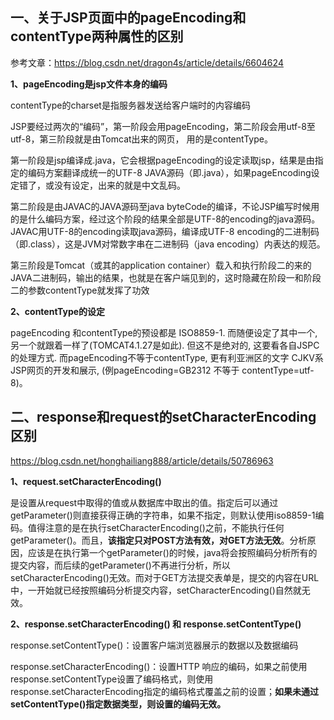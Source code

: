 ## 一、关于JSP页面中的pageEncoding和contentType两种属性的区别

参考文章：https://blog.csdn.net/dragon4s/article/details/6604624

**1、pageEncoding是jsp文件本身的编码**

contentType的charset是指服务器发送给客户端时的内容编码

JSP要经过两次的“编码”，第一阶段会用pageEncoding，第二阶段会用utf-8至utf-8，第三阶段就是由Tomcat出来的网页， 用的是contentType。

第一阶段是jsp编译成.java，它会根据pageEncoding的设定读取jsp，结果是由指定的编码方案翻译成统一的UTF-8 JAVA源码（即.java），如果pageEncoding设定错了，或没有设定，出来的就是中文乱码。

第二阶段是由JAVAC的JAVA源码至java byteCode的编译，不论JSP编写时候用的是什么编码方案，经过这个阶段的结果全部是UTF-8的encoding的java源码。 JAVAC用UTF-8的encoding读取java源码，编译成UTF-8 encoding的二进制码（即.class），这是JVM对常数字串在二进制码（java encoding）内表达的规范。

第三阶段是Tomcat（或其的application container）载入和执行阶段二的来的JAVA二进制码，输出的结果，也就是在客户端见到的，这时隐藏在阶段一和阶段二的参数contentType就发挥了功效

**2、contentType的设定**

pageEncoding 和contentType的预设都是 ISO8859-1. 而随便设定了其中一个, 另一个就跟着一样了(TOMCAT4.1.27是如此). 但这不是绝对的, 这要看各自JSPC的处理方式. 而pageEncoding不等于contentType, 更有利亚洲区的文字 CJKV系JSP网页的开发和展示, (例pageEncoding=GB2312 不等于 contentType=utf-8)。

## 二、response和request的setCharacterEncoding区别

https://blog.csdn.net/honghailiang888/article/details/50786963

**1、request.setCharacterEncoding()**

是设置从request中取得的值或从数据库中取出的值。指定后可以通过getParameter()则直接获得正确的字符串，如果不指定，则默认使用iso8859-1编码。值得注意的是在执行setCharacterEncoding()之前，不能执行任何getParameter()。而且，**该指定只对POST方法有效，对GET方法无效**。分析原因，应该是在执行第一个getParameter()的时候，java将会按照编码分析所有的提交内容，而后续的getParameter()不再进行分析，所以setCharacterEncoding()无效。而对于GET方法提交表单是，提交的内容在URL中，一开始就已经按照编码分析提交内容，setCharacterEncoding()自然就无效。

**2、response.setCharacterEncoding() 和 response.setContentType()**

response.setContentType()：设置客户端浏览器展示的数据以及数据编码

response.setCharacterEncoding()：设置HTTP 响应的编码，如果之前使用response.setContentType设置了编码格式，则使用response.setCharacterEncoding指定的编码格式覆盖之前的设置；**如果未通过setContentType()指定数据类型，则设置的编码无效。**